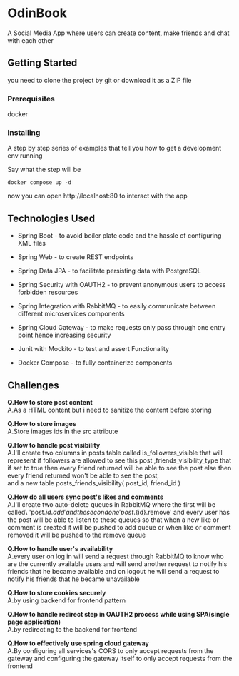 # OdinBook

A Social Media App where users can create content, make friends and chat with each other

## Getting Started

you need to clone the project by git or download it as a ZIP file

### Prerequisites

docker

### Installing

A step by step series of examples that tell you how to get a development env running

Say what the step will be

```
docker compose up -d
```

now you can open http://localhost:80 to interact with the app

## Technologies Used

* Spring Boot - to avoid boiler plate code
and the hassle of configuring XML files
* Spring Web -  to create REST endpoints
* Spring Data JPA  - to facilitate persisting data 
with PostgreSQL
* Spring Security with OAUTH2 - to prevent anonymous users to access forbidden resources

* Spring Integration with RabbitMQ - to easily communicate between different microservices components 

* Spring Cloud Gateway - to make requests only pass through one entry point hence increasing security

* Junit with Mockito - to test and assert Functionality

* Docker Compose - to fully containerize components

## Challenges

**Q.How to store post content**\
A.As a HTML content but i need to sanitize the content before storing

**Q.How to store images**\
A.Store images ids in the src attribute

**Q.How to handle post visibility**\
A.I'll create two columns in posts table called is_followers_visible that will represent if followers are allowed to see this post ,friends_visibility_type that if set to true then every friend returned will be able to see the post else then every friend returned won't be able to see the post, \
and a new table posts_friends_visibility( post_id, friend_id )

**Q.How do all users sync post's likes and comments**\
A.I'll create two auto-delete queues in RabbitMQ where the first will be called\ 'post.${id}.add' and the second one 'post.${id}.remove' and every user has the post will be able to listen to these queues so that when a new like or comment is created it will be pushed to add queue or when like or comment removed it will be pushed to the remove queue

**Q.How to handle user's availability**\
A.every user on log in will send a request through RabbitMQ to know who are the currently available users and will send another request to notify his friends that he became available and on logout he will send a request to notify his friends that he became unavailable

**Q.How to store cookies securely**\
A.by using backend for frontend pattern

**Q.How to handle redirect step in OAUTH2 process while using SPA(single page application)**\
A.by redirecting to the backend for frontend

**Q.How to effectively use spring cloud gateway**\
A.By configuring all services's CORS to only accept requests from the gateway and configuring the gateway itself to only accept requests from the frontend





